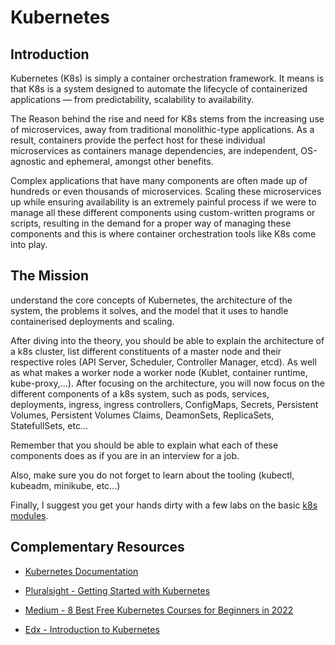 # Kubernetes

## Introduction

Kubernetes (K8s) is simply a container orchestration framework. It means is that K8s is a system designed to automate the lifecycle of containerized applications — from predictability, scalability to availability.

The Reason behind the rise and need for K8s stems from the increasing use of microservices, away from traditional monolithic-type applications. As a result, containers provide the perfect host for these individual microservices as containers manage dependencies, are independent, OS-agnostic and ephemeral, amongst other benefits.

Complex applications that have many components are often made up of hundreds or even thousands of microservices. Scaling these microservices up while ensuring availability is an extremely painful process if we were to manage all these different components using custom-written programs or scripts, resulting in the demand for a proper way of managing these components and this is where container orchestration tools like K8s come into play.

## The Mission

understand the core concepts of Kubernetes, the architecture of the system, the problems it solves, and the model that it uses to handle containerised deployments and scaling.

After diving into the theory, you should be able to explain the architecture of a k8s cluster, list different constituents of a master node and their respective roles (API Server, Scheduler, Controller Manager, etcd). As well as what makes a worker node a worker node (Kublet, container runtime, kube-proxy,...). After focusing on the architecture, you will now focus on the different components of a k8s system, such as pods, services, deployments, ingress, ingress controllers, ConfigMaps, Secrets, Persistent Volumes, Persistent Volumes Claims, DeamonSets, ReplicaSets, StatefullSets, etc...

Remember that you should be able to explain what each of these components does as if you are in an interview for a job.

Also, make sure you do not forget to learn about the tooling (kubectl, kubeadm, minikube, etc...)

Finally, I suggest you get your hands dirty with a few labs on the basic [k8s modules](https://kubernetes.io/docs/tutorials/kubernetes-basics/).

## Complementary Resources

- [Kubernetes Documentation](https://kubernetes.io/docs/home/)
  
- [Pluralsight - Getting Started with Kubernetes](https://app.pluralsight.com/library/courses/kubernetes-getting-started/table-of-contents)
  
- [Medium - 8 Best Free Kubernetes Courses for Beginners in 2022](https://medium.com/javarevisited/7-free-online-courses-to-learn-kubernetes-in-2020-3b8a68ec7abc)
  
- [Edx - Introduction to Kubernetes](https://www.edx.org/course/introduction-to-kubernetes?source=aw&awc=6798_1660107853_6f3cd051bc758e5aca33cb66504e75cb&utm_source=aw&utm_medium=affiliate_partner&utm_content=text-link&utm_term=631878_javarevisited)
